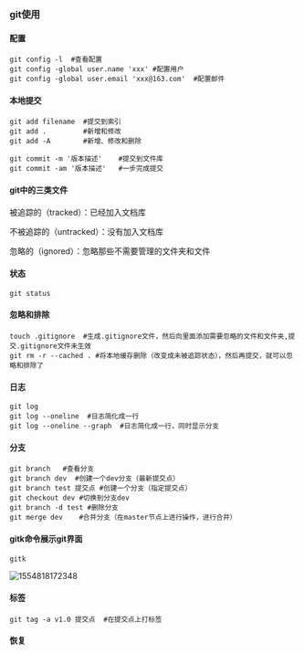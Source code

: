 ### git使用

#### 配置

```shell
git config -l  #查看配置
git config -global user.name 'xxx' #配置用户
git config -global user.email 'xxx@163.com'  #配置邮件

```

#### 本地提交

```shell
git add filename  #提交到索引
git add .         #新增和修改
git add -A        #新增、修改和删除

git commit -m '版本描述'    #提交到文件库
git commit -am '版本描述'   #一步完成提交
```

#### git中的三类文件

被追踪的（tracked）：已经加入文档库

不被追踪的（untracked）：没有加入文档库

忽略的（ignored）：忽略那些不需要管理的文件夹和文件

#### 状态

```shell
git status
```

#### 忽略和排除

```shell
touch .gitignore  #生成.gitignore文件，然后向里面添加需要忽略的文件和文件夹,提交.gitignore文件未生效
git rm -r --cached . #将本地缓存删除（改变成未被追踪状态），然后再提交，就可以忽略和排除了
```

#### 日志

```shell
git log 
git log --oneline  #日志简化成一行
git log --oneline --graph  #日志简化成一行，同时显示分支
```

#### 分支

```shell
git branch   #查看分支
git branch dev  #创建一个dev分支（最新提交点）
git branch test 提交点 #创建一个分支（指定提交点）
git checkout dev #切换到分支dev
git branch -d test #删除分支
git merge dev    #合并分支（在master节点上进行操作，进行合并）

```

#### gitk命令展示git界面

```shell
gitk
```

![1554818172348](C:\Users\gaochaojin\AppData\Roaming\Typora\typora-user-images\1554818172348.png)

#### 标签

```shell
git tag -a v1.0 提交点  #在提交点上打标签
```

#### 恢复

